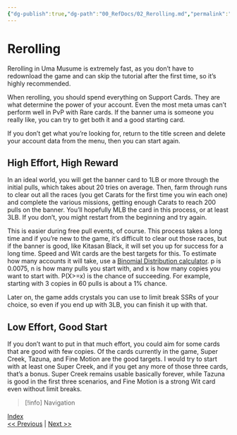 ```yaml
---
{"dg-publish":true,"dg-path":"00_RefDocs/02_Rerolling.md","permalink":"/00-ref-docs/02-rerolling/","created":"2025-07-21T12:24:56.589+07:00","updated":"2025-07-21T13:46:04.271+07:00"}
---
```


# Rerolling

Rerolling in Uma Musume is extremely fast, as you don’t have to redownload the game and can skip the tutorial after the first time, so it’s highly recommended.

When rerolling, you should spend everything on Support Cards. They are what determine the power of your account. Even the most meta umas can’t perform well in PvP with Rare cards. If the banner uma is someone you really like, you can try to get both it and a good starting card.

If you don’t get what you’re looking for, return to the title screen and delete your account data from the menu, then you can start again.

## High Effort, High Reward

In an ideal world, you will get the banner card to 1LB or more through the initial pulls, which takes about 20 tries on average. Then, farm through runs to clear out all the races (you get Carats for the first time you win each one) and complete the various missions, getting enough Carats to reach 200 pulls on the banner. You’ll hopefully MLB the card in this process, or at least 3LB. If you don’t, you might restart from the beginning and try again.

This is easier during free pull events, of course. This process takes a long time and if you’re new to the game, it’s difficult to clear out those races, but if the banner is good, like Kitasan Black, it will set you up for success for a long time. Speed and Wit cards are the best targets for this. To estimate how many accounts it will take, use a [Binomial Distribution calculator](https://homepage.divms.uiowa.edu/~mbognar/applets/bin.html). p is 0.0075, n is how many pulls you start with, and x is how many copies you want to start with. P(X>=x) is the chance of succeeding. For example, starting with 3 copies in 60 pulls is about a 1% chance.

Later on, the game adds crystals you can use to limit break SSRs of your choice, so even if you end up with 3LB, you can finish it up with that.

## Low Effort, Good Start

If you don’t want to put in that much effort, you could aim for some cards that are good with few copies. Of the cards currently in the game, Super Creek, Tazuna, and Fine Motion are the good targets. I would try to start with at least one Super Creek, and if you get any more of those three cards, that’s a bonus. Super Creek remains usable basically forever, while Tazuna is good in the first three scenarios, and Fine Motion is a strong Wit card even without limit breaks.

> [!info] Navigation
<p><span><a data-tooltip-position="top" aria-label="00_News" data-href="00_News" href="00_News" class="internal-link" target="_blank" rel="noopener nofollow">Index</a><br>
<a data-tooltip-position="top" aria-label="01_Changelog and Current Plans" data-href="01_Changelog and Current Plans" href="01_Changelog and Current Plans" class="internal-link" target="_blank" rel="noopener nofollow">&lt;&lt; Previous</a> | <a data-tooltip-position="top" aria-label="03_Your First Month In Uma" data-href="03_Your First Month In Uma" href="03_Your First Month In Uma" class="internal-link" target="_blank" rel="noopener nofollow">Next &gt;&gt;</a></span></p>
